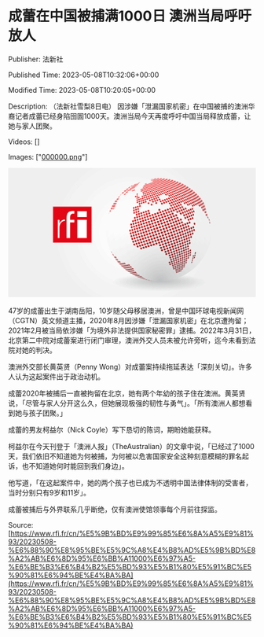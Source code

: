 # 成蕾在中国被捕满1000日 澳洲当局呼吁放人

Publisher: 法新社

Published Time: 2023-05-08T10:32:06+00:00

Modified Time: 2023-05-08T10:20:05+00:00

Description: （法新社雪梨8日电） 因涉嫌「泄漏国家机密」在中国被捕的澳洲华裔记者成蕾已经身陷囹圄1000天。澳洲当局今天再度呼吁中国当局释放成蕾，让她与家人团聚。

Videos: []

Images: ["[000000.png](000000.png)"]

<!--METADATA-->

![](../Images/rficn/2023-05-08T10-32-06-00-00/000000.png)

47岁的成蕾出生于湖南岳阳，10岁随父母移居澳洲，曾是中国环球电视新闻网（CGTN）英文频道主播，2020年8月因涉嫌「泄漏国家机密」在北京遭拘留；2021年2月被当局依涉嫌「为境外非法提供国家秘密罪」逮捕。2022年3月31日，北京第二中院对成蕾案进行闭门审理，澳洲外交人员未被允许旁听，迄今未看到法院对她的判决。

澳洲外交部长黄英贤（Penny Wong）对成蕾案持续拖延表达「深刻关切」。许多人认为这起案件出于政治动机。

成蕾2020年被捕后一直被拘留在北京，她有两个年幼的孩子住在澳洲。黄英贤说，「尽管与家人分开这么久，但她展现极强的韧性与勇气」。「所有澳洲人都想看到她与孩子团聚。」

成蕾的男友柯益尔（Nick Coyle）写下恳切的陈词，期盼她能获释。

柯益尔在今天刊登于「澳洲人报」（TheAustralian）的文章中说，「已经过了1000天，我们依旧不知道她为何被捕，为何被以危害国家安全这种刻意模糊的罪名起诉，也不知道她何时能回到我们身边」。

他写道，「在这起案件中，她的两个孩子也已成为不透明中国法律体制的受害者，当时分别只有9岁和11岁」。

成蕾被捕后与外界联系几乎断绝，仅有澳洲使馆领事每个月前往探监。

Source: [https://www.rfi.fr/cn/%E5%9B%BD%E9%99%85%E6%8A%A5%E9%81%93/20230508-%E6%88%90%E8%95%BE%E5%9C%A8%E4%B8%AD%E5%9B%BD%E8%A2%AB%E6%8D%95%E6%BB%A11000%E6%97%A5-%E6%BE%B3%E6%B4%B2%E5%BD%93%E5%B1%80%E5%91%BC%E5%90%81%E6%94%BE%E4%BA%BA](https://www.rfi.fr/cn/%E5%9B%BD%E9%99%85%E6%8A%A5%E9%81%93/20230508-%E6%88%90%E8%95%BE%E5%9C%A8%E4%B8%AD%E5%9B%BD%E8%A2%AB%E6%8D%95%E6%BB%A11000%E6%97%A5-%E6%BE%B3%E6%B4%B2%E5%BD%93%E5%B1%80%E5%91%BC%E5%90%81%E6%94%BE%E4%BA%BA)